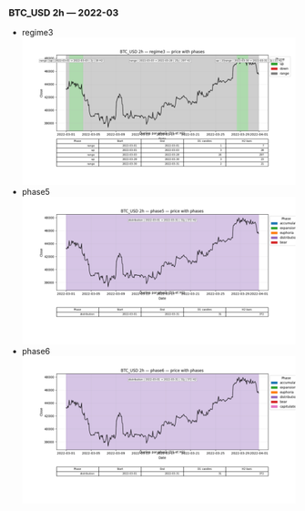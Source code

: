 ### BTC_USD 2h — 2022-03

- regime3
![BTC_USD_2h_regime3_2022-03_phase_price.png](outputs/fourier/phase_monthly/BTC_USD/2h/2022/2022-03/BTC_USD_2h_regime3_2022-03_phase_price.png)
- phase5
![BTC_USD_2h_phase5_2022-03_phase_price.png](outputs/fourier/phase_monthly/BTC_USD/2h/2022/2022-03/BTC_USD_2h_phase5_2022-03_phase_price.png)
- phase6
![BTC_USD_2h_phase6_2022-03_phase_price.png](outputs/fourier/phase_monthly/BTC_USD/2h/2022/2022-03/BTC_USD_2h_phase6_2022-03_phase_price.png)